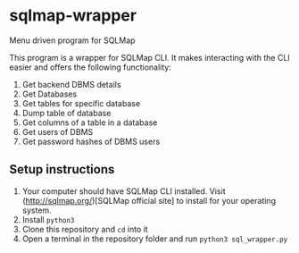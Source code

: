 # sqlmap-wrapper
Menu driven program for SQLMap

This program is a wrapper for SQLMap CLI. It makes interacting with the CLI easier and offers the following functionality:

1. Get backend DBMS details
2. Get Databases
3. Get tables for specific database
4. Dump table of database
5. Get columns of a table in a database
6. Get users of DBMS
7. Get password hashes of DBMS users

## Setup instructions

1. Your computer should have SQLMap CLI installed. Visit (http://sqlmap.org/)[SQLMap official site] to install for your operating system.
2. Install `python3` 
3. Clone this repository and `cd` into it
4. Open a terminal in the repository folder and run `python3 sql_wrapper.py`
